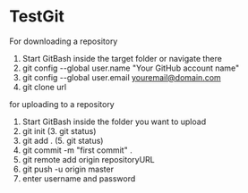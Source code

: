 # TestGit

For downloading a repository

1. Start GitBash inside the target folder or navigate there
2. git config --global user.name "Your GitHub account name"
3. git config --global user.email youremail@domain.com
4. git clone url

for uploading to a repository

1. Start GitBash inside the folder you want to upload
2. git init
(3. git status)
4. git add .
(5. git status)
6. git commit -m "first commit" .
7. git remote add origin repositoryURL
8. git push -u origin master
9. enter username and password
